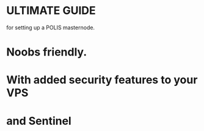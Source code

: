 # ULTIMATE GUIDE
 for setting up a POLIS masternode.
 # Noobs friendly.
 # With added security features to your VPS
 # and Sentinel






